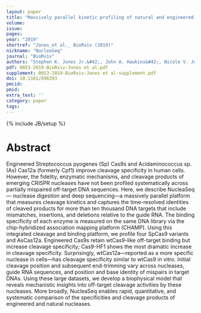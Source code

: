 ```yaml
---
layout: paper
title: "Massively parallel kinetic profiling of natural and engineered CRISPR nucleases"
volume:
issue:
pages:
year: "2019"
shortref: "Jones_et al._ BioRxiv (2019)"
nickname: "NucleaSeq"
journal: "BioRxiv"
authors: "Stephen K. Jones Jr.&#42;, John A. Hawkins&#42;, Nicole V. Johnson, Cheulhee Jung, Kuang Hu, James R. Rybarski, Janice S. Chen, Jennifer A. Doudna, William H. Press & Ilya J. Finkelstein; (&#42; co-first authors)"
pdf: 0053-2019-BioRxiv-Jones et al.pdf
supplement: 0053-2019-BioRxiv-Jones et al-supplement.pdf
doi: 10.1101/696393
pmcid:
pmid:
extra_text: ''
category: paper
tags:
---
```

{% include JB/setup %}

# Abstract
Engineered Streptococcus pyogenes (Sp) Cas9s and Acidaminococcus sp. (As) Cas12a (formerly Cpf1) improve cleavage specificity in human cells. However, the fidelity, enzymatic mechanisms, and cleavage products of emerging CRISPR nucleases have not been profiled systematically across partially mispaired off-target DNA sequences. Here, we describe NucleaSeq— nuclease digestion and deep sequencing—a massively parallel platform that measures cleavage kinetics and captures the time-resolved identities of cleaved products for more than ten thousand DNA targets that include mismatches, insertions, and deletions relative to the guide RNA. The binding specificity of each enzyme is measured on the same DNA library via the chip-hybridized association mapping platform (CHAMP). Using this integrated cleavage and binding platform, we profile four SpCas9 variants and AsCas12a. Engineered Cas9s retain wtCas9-like off-target binding but increase cleavage specificity; Cas9-HF1 shows the most dramatic increase in cleavage specificity. Surprisingly, wtCas12a—reported as a more specific nuclease in cells—has cleavage specificity similar to wtCas9 in vitro. Initial cleavage position and subsequent end-trimming vary across nucleases, guide RNA sequences, and position and base identity of mispairs in target DNAs. Using these large datasets, we develop a biophysical model that reveals mechanistic insights into off-target cleavage activities by these nucleases. More broadly, NucleaSeq enables rapid, quantitative, and systematic comparison of the specificities and cleavage products of engineered and natural nucleases.
